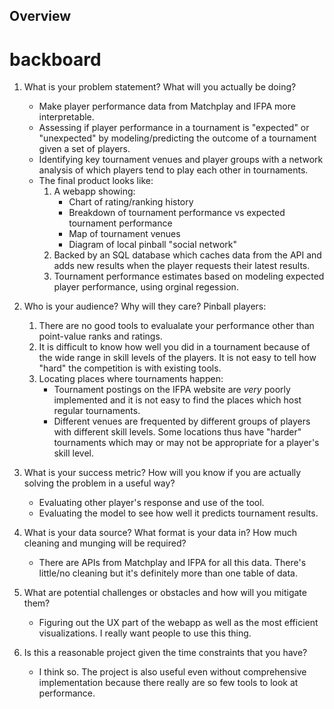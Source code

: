 ## Overview
# backboard
1. What is your problem statement? What will you actually be doing?
    - Make player performance data from Matchplay and IFPA more interpretable.
    - Assessing if player performance in a tournament is "expected" or "unexpected" by modeling/predicting the outcome of a tournament given a set of players.
    - Identifying key tournament venues and player groups with a network analysis of which players tend to play each other in tournaments.
    - The final product looks like:
        1. A webapp showing:
            - Chart of rating/ranking history
            - Breakdown of tournament performance vs expected tournament performance
            - Map of tournament venues
            - Diagram of local pinball "social network"
        2. Backed by an SQL database which caches data from the API and adds new results when the player requests their latest results.
        3. Tournament performance estimates based on modeling expected player performance, using orginal regession.

2. Who is your audience? Why will they care?
    Pinball players:
    1. There are no good tools to evalualate your performance other than point-value ranks and ratings.
    2. It is difficult to know how well you did in a tournament because of the wide range in skill levels of the players. It is not easy to tell how "hard" the competition is with existing tools.
    3. Locating places where tournaments happen:
        - Tournament postings on the IFPA website are *very* poorly implemented and it is not easy to find the places which host regular tournaments. 
        - Different venues are frequented by different groups of players with different skill levels. Some locations thus have "harder" tournaments which may or may not be appropriate for a player's skill level.

3. What is your success metric? How will you know if you are actually solving the problem in a useful way?
    - Evaluating other player's response and use of the tool.
    - Evaluating the model to see how well it predicts tournament results.

4. What is your data source? What format is your data in? How much cleaning and munging will be required?
    - There are APIs from Matchplay and IFPA for all this data. There's little/no cleaning but it's definitely more than one table of data.

5. What are potential challenges or obstacles and how will you mitigate them?
    - Figuring out the UX part of the webapp as well as the most efficient visualizations. I really want people to use this thing.

6. Is this a reasonable project given the time constraints that you have?
    - I think so. The project is also useful even without comprehensive implementation because there really are so few tools to look at performance.
